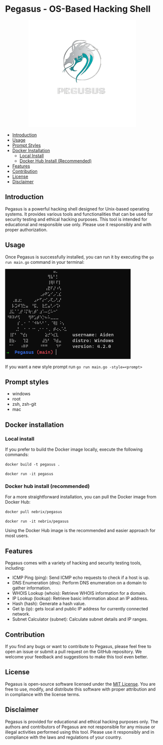 # Pegasus - OS-Based Hacking Shell

<p align="center">
    <img src="images/pegasus.png" alt="pegasus logo">
</p>

<!-- TOC -->
- [Introduction](#introduction)
- [Usage](#usage)
- [Prompt Styles](#prompt-styles)
- [Docker Installation](#docker-installation)
    - [Local Install](#local-install)
    - [Docker Hub Install (Recommended)](#docker-hub-install-recommended)
- [Features](#features)
- [Contribution](#contribution)
- [License](#license)
- [Disclaimer](#disclaimer)
<!-- TOC -->

## Introduction

Pegasus is a powerful hacking shell designed for Unix-based operating systems. It provides various tools and functionalities that can be used for security testing and ethical hacking purposes. This tool is intended for educational and responsible use only. Please use it responsibly and with proper authorization.

## Usage

Once Pegasus is successfully installed, you can run it by executing the `go run main.go` command in your terminal:

![Pegasus Terminal](images/recent.png)

If you want a new style prompt run `go run main.go -style=<prompt>`
## Prompt styles

- windows
- root
- zsh, zsh-git
- mac

## Docker installation

### Local install
If you prefer to build the Docker image locally, execute the following commands:

`docker build -t pegasus .`

`docker run -it pegasus`

### Docker hub install (recommended)
For a more straightforward installation, you can pull the Docker image from Docker Hub:

`docker pull nebrix/pegasus`

`docker run -it nebrix/pegasus`

Using the Docker Hub image is the recommended and easier approach for most users.

## Features

Pegasus comes with a variety of hacking and security testing tools, including:

- ICMP Ping (ping): Send ICMP echo requests to check if a host is up.
- DNS Enumeration (dns): Perform DNS enumeration on a domain to gather information.
- WHOIS Lookup (whois): Retrieve WHOIS information for a domain.
- IP Lookup (lookup): Retrieve basic information about an IP address.
- Hash (hash): Generate a hash value.
- Get Ip (ip): gets local and public IP address for currently connected network.
- Subnet Calculator (subnet): Calculate subnet details and IP ranges.

## Contribution

If you find any bugs or want to contribute to Pegasus, please feel free to open an issue or submit a pull request on the GitHub repository. We welcome your feedback and suggestions to make this tool even better.

## License

Pegasus is open-source software licensed under the [MIT License](https://github.com/Codezz-ops/Pegasus-Go/blob/main/COPYING). You are free to use, modify, and distribute this software with proper attribution and in compliance with the license terms.

## Disclaimer

Pegasus is provided for educational and ethical hacking purposes only. The authors and contributors of Pegasus are not responsible for any misuse or illegal activities performed using this tool. Please use it responsibly and in compliance with the laws and regulations of your country.
